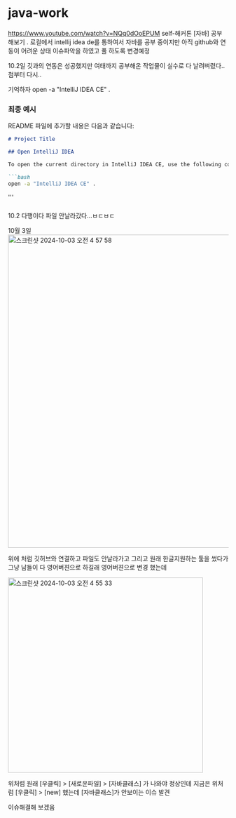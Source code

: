 # java-work
https://www.youtube.com/watch?v=NQq0dOoEPUM
self-해커톤 [자바] 공부 해보기
.
로컬에서  intellij idea de를 통하여서 자바를 공부 중이지만 아직 github와 연동이 어려운 상태  이슈파악을 하였고 풀 하도록  변경예정


10.2일 깃과의 연동은 성공했지만 여태까지 공부해온 작업물이 실수로 다 날려벼렸다..
첨부터 다시..


기억하자 open -a "IntelliJ IDEA CE" .




### 최종 예시

README 파일에 추가할 내용은 다음과 같습니다:

```markdown
# Project Title

## Open IntelliJ IDEA

To open the current directory in IntelliJ IDEA CE, use the following command:

```bash
open -a "IntelliJ IDEA CE" .
```
'''
###



10.2   다행이다 파일 안날라갔다...ㅂㄷㅂㄷ




10월 3일   
<img width="714" alt="스크린샷 2024-10-03 오전 4 57 58" src="https://github.com/user-attachments/assets/8a456329-af02-4b0b-b12d-7a79ae7c142d">

위에 처럼 깃허브와 연결하고 파일도 안날라가고 그리고 원래 한글지원하는 툴을 썼다가 그냥 남들이 다 영어버젼으로 하길래 영어버젼으로 변경 했는데



<img width="445" alt="스크린샷 2024-10-03 오전 4 55 33" src="https://github.com/user-attachments/assets/da99e198-394a-4ab0-a055-6916fcfd8241">


위처럼 원래  [우클릭] > [새로운파일] > [자바클래스] 가 나와야 정상인데
지금은 위처럼 [우클릭] > [new] 했는데 [자바클래스]가 안보이는 이슈 발견

이슈해결해 보겠음


